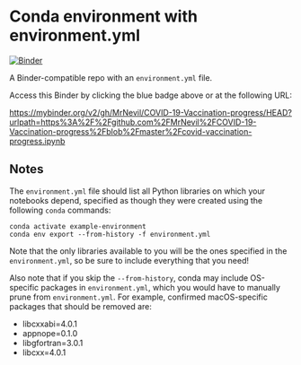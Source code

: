 # Conda environment with environment.yml

[![Binder](http://mybinder.org/badge_logo.svg)](https://mybinder.org/v2/gh/MrNevil/COVID-19-Vaccination-progress/HEAD?urlpath=https%3A%2F%2Fgithub.com%2FMrNevil%2FCOVID-19-Vaccination-progress%2Fblob%2Fmaster%2Fcovid-vaccination-progress.ipynb)

A Binder-compatible repo with an `environment.yml` file.

Access this Binder by clicking the blue badge above or at the following URL:

https://mybinder.org/v2/gh/MrNevil/COVID-19-Vaccination-progress/HEAD?urlpath=https%3A%2F%2Fgithub.com%2FMrNevil%2FCOVID-19-Vaccination-progress%2Fblob%2Fmaster%2Fcovid-vaccination-progress.ipynb

## Notes
The `environment.yml` file should list all Python libraries on which your notebooks
depend, specified as though they were created using the following `conda` commands:

```
conda activate example-environment
conda env export --from-history -f environment.yml
```

Note that the only libraries available to you will be the ones specified in
the `environment.yml`, so be sure to include everything that you need! 

Also note that if you skip the `--from-history`, conda may include OS-specific
packages in `environment.yml`, which you would have to manually prune from
`environment.yml`.  For example, confirmed macOS-specific packages that should
be removed are:

* libcxxabi=4.0.1
* appnope=0.1.0
* libgfortran=3.0.1
* libcxx=4.0.1
